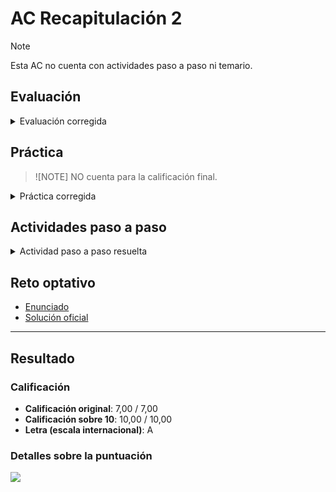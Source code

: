 # AC Recapitulación 2

>[!NOTE]
>Esta AC no cuenta con actividades paso a paso ni temario.

## Evaluación

<details>
	<summary>Evaluación corregida</summary>

![](evaluacion.png)
</details>

## Práctica

>![NOTE]
>NO cuenta para la calificación final.

<details>
	<summary>Práctica corregida</summary>

![](practica.png)
</details>

## Actividades paso a paso

<details>
	<summary>Actividad paso a paso resuelta</summary>

![](actividades_paso_a_paso.png)
</details>

## Reto optativo

- [Enunciado](reto_optativo/enunciado.pdf)
- [Solución oficial](reto_optativo/solucion_oficial.pdf)

---

## Resultado

### Calificación

- **Calificación original**: 7,00 / 7,00
- **Calificación sobre 10**: 10,00 / 10,00
- **Letra (escala internacional)**: A

### Detalles sobre la puntuación

![](detalles_puntuacion.png)